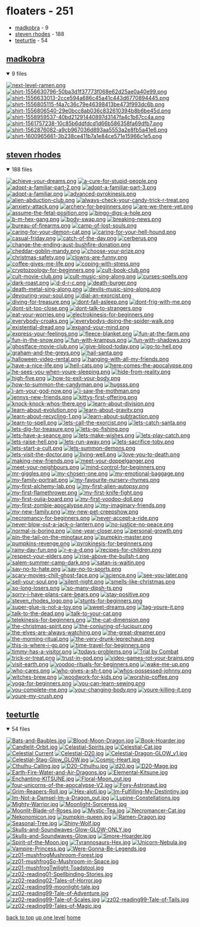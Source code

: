 # floaters - 251
- [madkobra](#madkobra) - 9
- [steven rhodes](#steven-rhodes) - 188
- [teeturtle](#teeturtle) - 54

<a id="madkobra"></a>

## [madkobra](/floaters/madkobra/README.MD)
<details open>
<summary>9 files</summary>
<p>

[![next-level-ramen.png](/.internals/thumbnails/floaters/madkobra/next-level-ramen.png "next-level-ramen.png")](/floaters/madkobra/next-level-ramen.png)
[![shirt-1556630796-50ba3d1f37773f068e62d25ae0a40e99.png](/.internals/thumbnails/floaters/madkobra/shirt-1556630796-50ba3d1f37773f068e62d25ae0a40e99.png "shirt-1556630796-50ba3d1f37773f068e62d25ae0a40e99.png")](/floaters/madkobra/shirt-1556630796-50ba3d1f37773f068e62d25ae0a40e99.png)
[![shirt-1556633013-2cce594a686c45a41c443d6770894445.png](/.internals/thumbnails/floaters/madkobra/shirt-1556633013-2cce594a686c45a41c443d6770894445.png "shirt-1556633013-2cce594a686c45a41c443d6770894445.png")](/floaters/madkobra/shirt-1556633013-2cce594a686c45a41c443d6770894445.png)
[![shirt-1556805115-f4a7c36c79e46398413be473f993dc6b.png](/.internals/thumbnails/floaters/madkobra/shirt-1556805115-f4a7c36c79e46398413be473f993dc6b.png "shirt-1556805115-f4a7c36c79e46398413be473f993dc6b.png")](/floaters/madkobra/shirt-1556805115-f4a7c36c79e46398413be473f993dc6b.png)
[![shirt-1556806540-29e0bcc8ab036c832610394b8b6be45d.png](/.internals/thumbnails/floaters/madkobra/shirt-1556806540-29e0bcc8ab036c832610394b8b6be45d.png "shirt-1556806540-29e0bcc8ab036c832610394b8b6be45d.png")](/floaters/madkobra/shirt-1556806540-29e0bcc8ab036c832610394b8b6be45d.png)
[![shirt-1558959537-40bd21291440897d3147fa4c1b67cc4a.png](/.internals/thumbnails/floaters/madkobra/shirt-1558959537-40bd21291440897d3147fa4c1b67cc4a.png "shirt-1558959537-40bd21291440897d3147fa4c1b67cc4a.png")](/floaters/madkobra/shirt-1558959537-40bd21291440897d3147fa4c1b67cc4a.png)
[![shirt-1561757238-10c85b6ddfdcd1d66b586358fa69dfb7.png](/.internals/thumbnails/floaters/madkobra/shirt-1561757238-10c85b6ddfdcd1d66b586358fa69dfb7.png "shirt-1561757238-10c85b6ddfdcd1d66b586358fa69dfb7.png")](/floaters/madkobra/shirt-1561757238-10c85b6ddfdcd1d66b586358fa69dfb7.png)
[![shirt-1562876082-a9cb967036d893aa5553a2e8fb5a41e6.png](/.internals/thumbnails/floaters/madkobra/shirt-1562876082-a9cb967036d893aa5553a2e8fb5a41e6.png "shirt-1562876082-a9cb967036d893aa5553a2e8fb5a41e6.png")](/floaters/madkobra/shirt-1562876082-a9cb967036d893aa5553a2e8fb5a41e6.png)
[![shirt-1600965661-3b238ce411b7a1e84ce571e15966c1e5.png](/.internals/thumbnails/floaters/madkobra/shirt-1600965661-3b238ce411b7a1e84ce571e15966c1e5.png "shirt-1600965661-3b238ce411b7a1e84ce571e15966c1e5.png")](/floaters/madkobra/shirt-1600965661-3b238ce411b7a1e84ce571e15966c1e5.png)

</p>
</details>

<a id="steven-rhodes"></a>

## [steven rhodes](/floaters/steven%20rhodes/README.MD)
<details open>
<summary>188 files</summary>
<p>

[![achieve-your-dreams.png](/.internals/thumbnails/floaters/steven%20rhodes/achieve-your-dreams.png "achieve-your-dreams.png")](/floaters/steven%20rhodes/achieve-your-dreams.png)
[![a-cure-for-stupid-people.png](/.internals/thumbnails/floaters/steven%20rhodes/a-cure-for-stupid-people.png "a-cure-for-stupid-people.png")](/floaters/steven%20rhodes/a-cure-for-stupid-people.png)
[![adopt-a-familiar-part-2.png](/.internals/thumbnails/floaters/steven%20rhodes/adopt-a-familiar-part-2.png "adopt-a-familiar-part-2.png")](/floaters/steven%20rhodes/adopt-a-familiar-part-2.png)
[![adopt-a-familiar-part-3.png](/.internals/thumbnails/floaters/steven%20rhodes/adopt-a-familiar-part-3.png "adopt-a-familiar-part-3.png")](/floaters/steven%20rhodes/adopt-a-familiar-part-3.png)
[![adopt-a-familiar.png](/.internals/thumbnails/floaters/steven%20rhodes/adopt-a-familiar.png "adopt-a-familiar.png")](/floaters/steven%20rhodes/adopt-a-familiar.png)
[![advanced-pyrokinesis.png](/.internals/thumbnails/floaters/steven%20rhodes/advanced-pyrokinesis.png "advanced-pyrokinesis.png")](/floaters/steven%20rhodes/advanced-pyrokinesis.png)
[![alien-abduction-club.png](/.internals/thumbnails/floaters/steven%20rhodes/alien-abduction-club.png "alien-abduction-club.png")](/floaters/steven%20rhodes/alien-abduction-club.png)
[![always-check-your-candy-trick-r-treat.png](/.internals/thumbnails/floaters/steven%20rhodes/always-check-your-candy-trick-r-treat.png "always-check-your-candy-trick-r-treat.png")](/floaters/steven%20rhodes/always-check-your-candy-trick-r-treat.png)
[![anxiety-attack.png](/.internals/thumbnails/floaters/steven%20rhodes/anxiety-attack.png "anxiety-attack.png")](/floaters/steven%20rhodes/anxiety-attack.png)
[![archery-for-beginners.png](/.internals/thumbnails/floaters/steven%20rhodes/archery-for-beginners.png "archery-for-beginners.png")](/floaters/steven%20rhodes/archery-for-beginners.png)
[![are-we-there-yet.png](/.internals/thumbnails/floaters/steven%20rhodes/are-we-there-yet.png "are-we-there-yet.png")](/floaters/steven%20rhodes/are-we-there-yet.png)
[![assume-the-fetal-position.png](/.internals/thumbnails/floaters/steven%20rhodes/assume-the-fetal-position.png "assume-the-fetal-position.png")](/floaters/steven%20rhodes/assume-the-fetal-position.png)
[![bingo-digs-a-hole.png](/.internals/thumbnails/floaters/steven%20rhodes/bingo-digs-a-hole.png "bingo-digs-a-hole.png")](/floaters/steven%20rhodes/bingo-digs-a-hole.png)
[![b-m-hex-gang.png](/.internals/thumbnails/floaters/steven%20rhodes/b-m-hex-gang.png "b-m-hex-gang.png")](/floaters/steven%20rhodes/b-m-hex-gang.png)
[![body-swap.png](/.internals/thumbnails/floaters/steven%20rhodes/body-swap.png "body-swap.png")](/floaters/steven%20rhodes/body-swap.png)
[![breaking-news.png](/.internals/thumbnails/floaters/steven%20rhodes/breaking-news.png "breaking-news.png")](/floaters/steven%20rhodes/breaking-news.png)
[![bureau-of-firearms.png](/.internals/thumbnails/floaters/steven%20rhodes/bureau-of-firearms.png "bureau-of-firearms.png")](/floaters/steven%20rhodes/bureau-of-firearms.png)
[![camp-of-lost-souls.png](/.internals/thumbnails/floaters/steven%20rhodes/camp-of-lost-souls.png "camp-of-lost-souls.png")](/floaters/steven%20rhodes/camp-of-lost-souls.png)
[![caring-for-your-demon-cat.png](/.internals/thumbnails/floaters/steven%20rhodes/caring-for-your-demon-cat.png "caring-for-your-demon-cat.png")](/floaters/steven%20rhodes/caring-for-your-demon-cat.png)
[![caring-for-your-hell-hound.png](/.internals/thumbnails/floaters/steven%20rhodes/caring-for-your-hell-hound.png "caring-for-your-hell-hound.png")](/floaters/steven%20rhodes/caring-for-your-hell-hound.png)
[![casual-friday.png](/.internals/thumbnails/floaters/steven%20rhodes/casual-friday.png "casual-friday.png")](/floaters/steven%20rhodes/casual-friday.png)
[![catch-of-the-day.png](/.internals/thumbnails/floaters/steven%20rhodes/catch-of-the-day.png "catch-of-the-day.png")](/floaters/steven%20rhodes/catch-of-the-day.png)
[![cerberus.png](/.internals/thumbnails/floaters/steven%20rhodes/cerberus.png "cerberus.png")](/floaters/steven%20rhodes/cerberus.png)
[![change-the-ending-aust-bushfire-donation.png](/.internals/thumbnails/floaters/steven%20rhodes/change-the-ending-aust-bushfire-donation.png "change-the-ending-aust-bushfire-donation.png")](/floaters/steven%20rhodes/change-the-ending-aust-bushfire-donation.png)
[![cheddar-goblin-mandy.png](/.internals/thumbnails/floaters/steven%20rhodes/cheddar-goblin-mandy.png "cheddar-goblin-mandy.png")](/floaters/steven%20rhodes/cheddar-goblin-mandy.png)
[![choose-your-prize.png](/.internals/thumbnails/floaters/steven%20rhodes/choose-your-prize.png "choose-your-prize.png")](/floaters/steven%20rhodes/choose-your-prize.png)
[![christmas-safety.png](/.internals/thumbnails/floaters/steven%20rhodes/christmas-safety.png "christmas-safety.png")](/floaters/steven%20rhodes/christmas-safety.png)
[![clowns-are-funny.png](/.internals/thumbnails/floaters/steven%20rhodes/clowns-are-funny.png "clowns-are-funny.png")](/floaters/steven%20rhodes/clowns-are-funny.png)
[![coffee-gives-me-life.png](/.internals/thumbnails/floaters/steven%20rhodes/coffee-gives-me-life.png "coffee-gives-me-life.png")](/floaters/steven%20rhodes/coffee-gives-me-life.png)
[![coping-with-stress.png](/.internals/thumbnails/floaters/steven%20rhodes/coping-with-stress.png "coping-with-stress.png")](/floaters/steven%20rhodes/coping-with-stress.png)
[![cryptozoology-for-beginners.png](/.internals/thumbnails/floaters/steven%20rhodes/cryptozoology-for-beginners.png "cryptozoology-for-beginners.png")](/floaters/steven%20rhodes/cryptozoology-for-beginners.png)
[![cult-book-club.png](/.internals/thumbnails/floaters/steven%20rhodes/cult-book-club.png "cult-book-club.png")](/floaters/steven%20rhodes/cult-book-club.png)
[![cult-movie-club.png](/.internals/thumbnails/floaters/steven%20rhodes/cult-movie-club.png "cult-movie-club.png")](/floaters/steven%20rhodes/cult-movie-club.png)
[![cult-music-sing-along.png](/.internals/thumbnails/floaters/steven%20rhodes/cult-music-sing-along.png "cult-music-sing-along.png")](/floaters/steven%20rhodes/cult-music-sing-along.png)
[![curses-spells.png](/.internals/thumbnails/floaters/steven%20rhodes/curses-spells.png "curses-spells.png")](/floaters/steven%20rhodes/curses-spells.png)
[![dark-roast.png](/.internals/thumbnails/floaters/steven%20rhodes/dark-roast.png "dark-roast.png")](/floaters/steven%20rhodes/dark-roast.png)
[![d-d-r-c.png](/.internals/thumbnails/floaters/steven%20rhodes/d-d-r-c.png "d-d-r-c.png")](/floaters/steven%20rhodes/d-d-r-c.png)
[![death-burger.png](/.internals/thumbnails/floaters/steven%20rhodes/death-burger.png "death-burger.png")](/floaters/steven%20rhodes/death-burger.png)
[![death-metal-sing-along.png](/.internals/thumbnails/floaters/steven%20rhodes/death-metal-sing-along.png "death-metal-sing-along.png")](/floaters/steven%20rhodes/death-metal-sing-along.png)
[![devils-music-sing-along.png](/.internals/thumbnails/floaters/steven%20rhodes/devils-music-sing-along.png "devils-music-sing-along.png")](/floaters/steven%20rhodes/devils-music-sing-along.png)
[![devouring-your-soul.png](/.internals/thumbnails/floaters/steven%20rhodes/devouring-your-soul.png "devouring-your-soul.png")](/floaters/steven%20rhodes/devouring-your-soul.png)
[![dial-an-exorcist.png](/.internals/thumbnails/floaters/steven%20rhodes/dial-an-exorcist.png "dial-an-exorcist.png")](/floaters/steven%20rhodes/dial-an-exorcist.png)
[![diving-for-treasure.png](/.internals/thumbnails/floaters/steven%20rhodes/diving-for-treasure.png "diving-for-treasure.png")](/floaters/steven%20rhodes/diving-for-treasure.png)
[![dont-fall-asleep.png](/.internals/thumbnails/floaters/steven%20rhodes/dont-fall-asleep.png "dont-fall-asleep.png")](/floaters/steven%20rhodes/dont-fall-asleep.png)
[![dont-frig-with-me.png](/.internals/thumbnails/floaters/steven%20rhodes/dont-frig-with-me.png "dont-frig-with-me.png")](/floaters/steven%20rhodes/dont-frig-with-me.png)
[![dont-sit-too-close.png](/.internals/thumbnails/floaters/steven%20rhodes/dont-sit-too-close.png "dont-sit-too-close.png")](/floaters/steven%20rhodes/dont-sit-too-close.png)
[![dont-talk-to-strangers.png](/.internals/thumbnails/floaters/steven%20rhodes/dont-talk-to-strangers.png "dont-talk-to-strangers.png")](/floaters/steven%20rhodes/dont-talk-to-strangers.png)
[![eat-your-worries.png](/.internals/thumbnails/floaters/steven%20rhodes/eat-your-worries.png "eat-your-worries.png")](/floaters/steven%20rhodes/eat-your-worries.png)
[![electrokinesis-for-beginners.png](/.internals/thumbnails/floaters/steven%20rhodes/electrokinesis-for-beginners.png "electrokinesis-for-beginners.png")](/floaters/steven%20rhodes/electrokinesis-for-beginners.png)
[![everybody-croaks.png](/.internals/thumbnails/floaters/steven%20rhodes/everybody-croaks.png "everybody-croaks.png")](/floaters/steven%20rhodes/everybody-croaks.png)
[![everybodys-doing-the-spider-walk.png](/.internals/thumbnails/floaters/steven%20rhodes/everybodys-doing-the-spider-walk.png "everybodys-doing-the-spider-walk.png")](/floaters/steven%20rhodes/everybodys-doing-the-spider-walk.png)
[![existential-dread.png](/.internals/thumbnails/floaters/steven%20rhodes/existential-dread.png "existential-dread.png")](/floaters/steven%20rhodes/existential-dread.png)
[![expand-your-mind.png](/.internals/thumbnails/floaters/steven%20rhodes/expand-your-mind.png "expand-your-mind.png")](/floaters/steven%20rhodes/expand-your-mind.png)
[![express-your-feelings.png](/.internals/thumbnails/floaters/steven%20rhodes/express-your-feelings.png "express-your-feelings.png")](/floaters/steven%20rhodes/express-your-feelings.png)
[![fleece-blanket.png](/.internals/thumbnails/floaters/steven%20rhodes/fleece-blanket.png "fleece-blanket.png")](/floaters/steven%20rhodes/fleece-blanket.png)
[![fun-at-the-farm.png](/.internals/thumbnails/floaters/steven%20rhodes/fun-at-the-farm.png "fun-at-the-farm.png")](/floaters/steven%20rhodes/fun-at-the-farm.png)
[![fun-in-the-snow.png](/.internals/thumbnails/floaters/steven%20rhodes/fun-in-the-snow.png "fun-in-the-snow.png")](/floaters/steven%20rhodes/fun-in-the-snow.png)
[![fun-with-krampus.png](/.internals/thumbnails/floaters/steven%20rhodes/fun-with-krampus.png "fun-with-krampus.png")](/floaters/steven%20rhodes/fun-with-krampus.png)
[![fun-with-shadows.png](/.internals/thumbnails/floaters/steven%20rhodes/fun-with-shadows.png "fun-with-shadows.png")](/floaters/steven%20rhodes/fun-with-shadows.png)
[![ghostface-movie-club.png](/.internals/thumbnails/floaters/steven%20rhodes/ghostface-movie-club.png "ghostface-movie-club.png")](/floaters/steven%20rhodes/ghostface-movie-club.png)
[![give-blood-today.png](/.internals/thumbnails/floaters/steven%20rhodes/give-blood-today.png "give-blood-today.png")](/floaters/steven%20rhodes/give-blood-today.png)
[![go-to-hell.png](/.internals/thumbnails/floaters/steven%20rhodes/go-to-hell.png "go-to-hell.png")](/floaters/steven%20rhodes/go-to-hell.png)
[![graham-and-the-greys.png](/.internals/thumbnails/floaters/steven%20rhodes/graham-and-the-greys.png "graham-and-the-greys.png")](/floaters/steven%20rhodes/graham-and-the-greys.png)
[![hail-santa.png](/.internals/thumbnails/floaters/steven%20rhodes/hail-santa.png "hail-santa.png")](/floaters/steven%20rhodes/hail-santa.png)
[![halloween-video-rental.png](/.internals/thumbnails/floaters/steven%20rhodes/halloween-video-rental.png "halloween-video-rental.png")](/floaters/steven%20rhodes/halloween-video-rental.png)
[![hanging-with-all-my-friends.png](/.internals/thumbnails/floaters/steven%20rhodes/hanging-with-all-my-friends.png "hanging-with-all-my-friends.png")](/floaters/steven%20rhodes/hanging-with-all-my-friends.png)
[![have-a-nice-life.png](/.internals/thumbnails/floaters/steven%20rhodes/have-a-nice-life.png "have-a-nice-life.png")](/floaters/steven%20rhodes/have-a-nice-life.png)
[![hell-cats.png](/.internals/thumbnails/floaters/steven%20rhodes/hell-cats.png "hell-cats.png")](/floaters/steven%20rhodes/hell-cats.png)
[![here-comes-the-apocalypse.png](/.internals/thumbnails/floaters/steven%20rhodes/here-comes-the-apocalypse.png "here-comes-the-apocalypse.png")](/floaters/steven%20rhodes/here-comes-the-apocalypse.png)
[![he-sees-you-when-youre-sleeping.png](/.internals/thumbnails/floaters/steven%20rhodes/he-sees-you-when-youre-sleeping.png "he-sees-you-when-youre-sleeping.png")](/floaters/steven%20rhodes/he-sees-you-when-youre-sleeping.png)
[![hide-from-reality.png](/.internals/thumbnails/floaters/steven%20rhodes/hide-from-reality.png "hide-from-reality.png")](/floaters/steven%20rhodes/hide-from-reality.png)
[![high-five.png](/.internals/thumbnails/floaters/steven%20rhodes/high-five.png "high-five.png")](/floaters/steven%20rhodes/high-five.png)
[![how-to-exit-your-body.png](/.internals/thumbnails/floaters/steven%20rhodes/how-to-exit-your-body.png "how-to-exit-your-body.png")](/floaters/steven%20rhodes/how-to-exit-your-body.png)
[![how-to-summon-the-candyman.png](/.internals/thumbnails/floaters/steven%20rhodes/how-to-summon-the-candyman.png "how-to-summon-the-candyman.png")](/floaters/steven%20rhodes/how-to-summon-the-candyman.png)
[![hugsss.png](/.internals/thumbnails/floaters/steven%20rhodes/hugsss.png "hugsss.png")](/floaters/steven%20rhodes/hugsss.png)
[![i-am-your-god-now.png](/.internals/thumbnails/floaters/steven%20rhodes/i-am-your-god-now.png "i-am-your-god-now.png")](/floaters/steven%20rhodes/i-am-your-god-now.png)
[![i-saw-the-mothman.png](/.internals/thumbnails/floaters/steven%20rhodes/i-saw-the-mothman.png "i-saw-the-mothman.png")](/floaters/steven%20rhodes/i-saw-the-mothman.png)
[![jennys-new-friends.png](/.internals/thumbnails/floaters/steven%20rhodes/jennys-new-friends.png "jennys-new-friends.png")](/floaters/steven%20rhodes/jennys-new-friends.png)
[![kittys-first-offering.png](/.internals/thumbnails/floaters/steven%20rhodes/kittys-first-offering.png "kittys-first-offering.png")](/floaters/steven%20rhodes/kittys-first-offering.png)
[![knock-knock-whos-there.png](/.internals/thumbnails/floaters/steven%20rhodes/knock-knock-whos-there.png "knock-knock-whos-there.png")](/floaters/steven%20rhodes/knock-knock-whos-there.png)
[![learn-about-division.png](/.internals/thumbnails/floaters/steven%20rhodes/learn-about-division.png "learn-about-division.png")](/floaters/steven%20rhodes/learn-about-division.png)
[![learn-about-evolution.png](/.internals/thumbnails/floaters/steven%20rhodes/learn-about-evolution.png "learn-about-evolution.png")](/floaters/steven%20rhodes/learn-about-evolution.png)
[![learn-about-gravity.png](/.internals/thumbnails/floaters/steven%20rhodes/learn-about-gravity.png "learn-about-gravity.png")](/floaters/steven%20rhodes/learn-about-gravity.png)
[![learn-about-recycling-1.png](/.internals/thumbnails/floaters/steven%20rhodes/learn-about-recycling-1.png "learn-about-recycling-1.png")](/floaters/steven%20rhodes/learn-about-recycling-1.png)
[![learn-about-subtraction.png](/.internals/thumbnails/floaters/steven%20rhodes/learn-about-subtraction.png "learn-about-subtraction.png")](/floaters/steven%20rhodes/learn-about-subtraction.png)
[![learn-to-spell.png](/.internals/thumbnails/floaters/steven%20rhodes/learn-to-spell.png "learn-to-spell.png")](/floaters/steven%20rhodes/learn-to-spell.png)
[![lets-call-the-exorcist.png](/.internals/thumbnails/floaters/steven%20rhodes/lets-call-the-exorcist.png "lets-call-the-exorcist.png")](/floaters/steven%20rhodes/lets-call-the-exorcist.png)
[![lets-catch-santa.png](/.internals/thumbnails/floaters/steven%20rhodes/lets-catch-santa.png "lets-catch-santa.png")](/floaters/steven%20rhodes/lets-catch-santa.png)
[![lets-dig-for-treasure.png](/.internals/thumbnails/floaters/steven%20rhodes/lets-dig-for-treasure.png "lets-dig-for-treasure.png")](/floaters/steven%20rhodes/lets-dig-for-treasure.png)
[![lets-go-fishing.png](/.internals/thumbnails/floaters/steven%20rhodes/lets-go-fishing.png "lets-go-fishing.png")](/floaters/steven%20rhodes/lets-go-fishing.png)
[![lets-have-a-seance.png](/.internals/thumbnails/floaters/steven%20rhodes/lets-have-a-seance.png "lets-have-a-seance.png")](/floaters/steven%20rhodes/lets-have-a-seance.png)
[![lets-make-wishes.png](/.internals/thumbnails/floaters/steven%20rhodes/lets-make-wishes.png "lets-make-wishes.png")](/floaters/steven%20rhodes/lets-make-wishes.png)
[![lets-play-catch.png](/.internals/thumbnails/floaters/steven%20rhodes/lets-play-catch.png "lets-play-catch.png")](/floaters/steven%20rhodes/lets-play-catch.png)
[![lets-raise-hell.png](/.internals/thumbnails/floaters/steven%20rhodes/lets-raise-hell.png "lets-raise-hell.png")](/floaters/steven%20rhodes/lets-raise-hell.png)
[![lets-run-away.png](/.internals/thumbnails/floaters/steven%20rhodes/lets-run-away.png "lets-run-away.png")](/floaters/steven%20rhodes/lets-run-away.png)
[![lets-sacrifice-toby.png](/.internals/thumbnails/floaters/steven%20rhodes/lets-sacrifice-toby.png "lets-sacrifice-toby.png")](/floaters/steven%20rhodes/lets-sacrifice-toby.png)
[![lets-start-a-cult.png](/.internals/thumbnails/floaters/steven%20rhodes/lets-start-a-cult.png "lets-start-a-cult.png")](/floaters/steven%20rhodes/lets-start-a-cult.png)
[![lets-summon-demons.png](/.internals/thumbnails/floaters/steven%20rhodes/lets-summon-demons.png "lets-summon-demons.png")](/floaters/steven%20rhodes/lets-summon-demons.png)
[![lets-visit-the-doctor.png](/.internals/thumbnails/floaters/steven%20rhodes/lets-visit-the-doctor.png "lets-visit-the-doctor.png")](/floaters/steven%20rhodes/lets-visit-the-doctor.png)
[![living-well.png](/.internals/thumbnails/floaters/steven%20rhodes/living-well.png "living-well.png")](/floaters/steven%20rhodes/living-well.png)
[![love-you-to-death.png](/.internals/thumbnails/floaters/steven%20rhodes/love-you-to-death.png "love-you-to-death.png")](/floaters/steven%20rhodes/love-you-to-death.png)
[![making-new-friends.png](/.internals/thumbnails/floaters/steven%20rhodes/making-new-friends.png "making-new-friends.png")](/floaters/steven%20rhodes/making-new-friends.png)
[![meet-your-doppelganger.png](/.internals/thumbnails/floaters/steven%20rhodes/meet-your-doppelganger.png "meet-your-doppelganger.png")](/floaters/steven%20rhodes/meet-your-doppelganger.png)
[![meet-your-neighbours.png](/.internals/thumbnails/floaters/steven%20rhodes/meet-your-neighbours.png "meet-your-neighbours.png")](/floaters/steven%20rhodes/meet-your-neighbours.png)
[![mind-control-for-beginners.png](/.internals/thumbnails/floaters/steven%20rhodes/mind-control-for-beginners.png "mind-control-for-beginners.png")](/floaters/steven%20rhodes/mind-control-for-beginners.png)
[![mr-giggles.png](/.internals/thumbnails/floaters/steven%20rhodes/mr-giggles.png "mr-giggles.png")](/floaters/steven%20rhodes/mr-giggles.png)
[![my-chosen-one.png](/.internals/thumbnails/floaters/steven%20rhodes/my-chosen-one.png "my-chosen-one.png")](/floaters/steven%20rhodes/my-chosen-one.png)
[![my-emotional-baggage.png](/.internals/thumbnails/floaters/steven%20rhodes/my-emotional-baggage.png "my-emotional-baggage.png")](/floaters/steven%20rhodes/my-emotional-baggage.png)
[![my-family-portrait.png](/.internals/thumbnails/floaters/steven%20rhodes/my-family-portrait.png "my-family-portrait.png")](/floaters/steven%20rhodes/my-family-portrait.png)
[![my-favourite-nursery-rhymes.png](/.internals/thumbnails/floaters/steven%20rhodes/my-favourite-nursery-rhymes.png "my-favourite-nursery-rhymes.png")](/floaters/steven%20rhodes/my-favourite-nursery-rhymes.png)
[![my-first-alchemy-lab.png](/.internals/thumbnails/floaters/steven%20rhodes/my-first-alchemy-lab.png "my-first-alchemy-lab.png")](/floaters/steven%20rhodes/my-first-alchemy-lab.png)
[![my-first-alien-autopsy.png](/.internals/thumbnails/floaters/steven%20rhodes/my-first-alien-autopsy.png "my-first-alien-autopsy.png")](/floaters/steven%20rhodes/my-first-alien-autopsy.png)
[![my-first-flamethrower.png](/.internals/thumbnails/floaters/steven%20rhodes/my-first-flamethrower.png "my-first-flamethrower.png")](/floaters/steven%20rhodes/my-first-flamethrower.png)
[![my-first-knife-fight.png](/.internals/thumbnails/floaters/steven%20rhodes/my-first-knife-fight.png "my-first-knife-fight.png")](/floaters/steven%20rhodes/my-first-knife-fight.png)
[![my-first-ouija-board.png](/.internals/thumbnails/floaters/steven%20rhodes/my-first-ouija-board.png "my-first-ouija-board.png")](/floaters/steven%20rhodes/my-first-ouija-board.png)
[![my-first-voodoo-doll.png](/.internals/thumbnails/floaters/steven%20rhodes/my-first-voodoo-doll.png "my-first-voodoo-doll.png")](/floaters/steven%20rhodes/my-first-voodoo-doll.png)
[![my-first-zombie-apocalypse.png](/.internals/thumbnails/floaters/steven%20rhodes/my-first-zombie-apocalypse.png "my-first-zombie-apocalypse.png")](/floaters/steven%20rhodes/my-first-zombie-apocalypse.png)
[![my-imaginary-friends.png](/.internals/thumbnails/floaters/steven%20rhodes/my-imaginary-friends.png "my-imaginary-friends.png")](/floaters/steven%20rhodes/my-imaginary-friends.png)
[![my-new-family.png](/.internals/thumbnails/floaters/steven%20rhodes/my-new-family.png "my-new-family.png")](/floaters/steven%20rhodes/my-new-family.png)
[![my-new-pet-creepshow.png](/.internals/thumbnails/floaters/steven%20rhodes/my-new-pet-creepshow.png "my-new-pet-creepshow.png")](/floaters/steven%20rhodes/my-new-pet-creepshow.png)
[![necromancy-for-beginners.png](/.internals/thumbnails/floaters/steven%20rhodes/necromancy-for-beginners.png "necromancy-for-beginners.png")](/floaters/steven%20rhodes/necromancy-for-beginners.png)
[![never-accept-a-ride.png](/.internals/thumbnails/floaters/steven%20rhodes/never-accept-a-ride.png "never-accept-a-ride.png")](/floaters/steven%20rhodes/never-accept-a-ride.png)
[![never-blow-out-a-jack-o-lantern.png](/.internals/thumbnails/floaters/steven%20rhodes/never-blow-out-a-jack-o-lantern.png "never-blow-out-a-jack-o-lantern.png")](/floaters/steven%20rhodes/never-blow-out-a-jack-o-lantern.png)
[![no-justice-no-peace.png](/.internals/thumbnails/floaters/steven%20rhodes/no-justice-no-peace.png "no-justice-no-peace.png")](/floaters/steven%20rhodes/no-justice-no-peace.png)
[![normal-is-boring.png](/.internals/thumbnails/floaters/steven%20rhodes/normal-is-boring.png "normal-is-boring.png")](/floaters/steven%20rhodes/normal-is-boring.png)
[![one-year-closer.png](/.internals/thumbnails/floaters/steven%20rhodes/one-year-closer.png "one-year-closer.png")](/floaters/steven%20rhodes/one-year-closer.png)
[![personal-growth.png](/.internals/thumbnails/floaters/steven%20rhodes/personal-growth.png "personal-growth.png")](/floaters/steven%20rhodes/personal-growth.png)
[![pin-the-tail-on-the-minotaur.png](/.internals/thumbnails/floaters/steven%20rhodes/pin-the-tail-on-the-minotaur.png "pin-the-tail-on-the-minotaur.png")](/floaters/steven%20rhodes/pin-the-tail-on-the-minotaur.png)
[![pumpkin-master.png](/.internals/thumbnails/floaters/steven%20rhodes/pumpkin-master.png "pumpkin-master.png")](/floaters/steven%20rhodes/pumpkin-master.png)
[![pumpkins-revenge.png](/.internals/thumbnails/floaters/steven%20rhodes/pumpkins-revenge.png "pumpkins-revenge.png")](/floaters/steven%20rhodes/pumpkins-revenge.png)
[![pyrokinesis-for-beginners.png](/.internals/thumbnails/floaters/steven%20rhodes/pyrokinesis-for-beginners.png "pyrokinesis-for-beginners.png")](/floaters/steven%20rhodes/pyrokinesis-for-beginners.png)
[![rainy-day-fun.png](/.internals/thumbnails/floaters/steven%20rhodes/rainy-day-fun.png "rainy-day-fun.png")](/floaters/steven%20rhodes/rainy-day-fun.png)
[![r-e-a-d.png](/.internals/thumbnails/floaters/steven%20rhodes/r-e-a-d.png "r-e-a-d.png")](/floaters/steven%20rhodes/r-e-a-d.png)
[![recipes-for-children.png](/.internals/thumbnails/floaters/steven%20rhodes/recipes-for-children.png "recipes-for-children.png")](/floaters/steven%20rhodes/recipes-for-children.png)
[![respect-your-elders.png](/.internals/thumbnails/floaters/steven%20rhodes/respect-your-elders.png "respect-your-elders.png")](/floaters/steven%20rhodes/respect-your-elders.png)
[![rise-above-the-bullsh-t.png](/.internals/thumbnails/floaters/steven%20rhodes/rise-above-the-bullsh-t.png "rise-above-the-bullsh-t.png")](/floaters/steven%20rhodes/rise-above-the-bullsh-t.png)
[![salem-summer-camp-dark.png](/.internals/thumbnails/floaters/steven%20rhodes/salem-summer-camp-dark.png "salem-summer-camp-dark.png")](/floaters/steven%20rhodes/salem-summer-camp-dark.png)
[![satan-is-waitin.png](/.internals/thumbnails/floaters/steven%20rhodes/satan-is-waitin.png "satan-is-waitin.png")](/floaters/steven%20rhodes/satan-is-waitin.png)
[![say-no-to-hate.png](/.internals/thumbnails/floaters/steven%20rhodes/say-no-to-hate.png "say-no-to-hate.png")](/floaters/steven%20rhodes/say-no-to-hate.png)
[![say-no-to-sports.png](/.internals/thumbnails/floaters/steven%20rhodes/say-no-to-sports.png "say-no-to-sports.png")](/floaters/steven%20rhodes/say-no-to-sports.png)
[![scary-movies-chill-ghost-face.png](/.internals/thumbnails/floaters/steven%20rhodes/scary-movies-chill-ghost-face.png "scary-movies-chill-ghost-face.png")](/floaters/steven%20rhodes/scary-movies-chill-ghost-face.png)
[![science.png](/.internals/thumbnails/floaters/steven%20rhodes/science.png "science.png")](/floaters/steven%20rhodes/science.png)
[![see-you-later.png](/.internals/thumbnails/floaters/steven%20rhodes/see-you-later.png "see-you-later.png")](/floaters/steven%20rhodes/see-you-later.png)
[![sell-your-soul.png](/.internals/thumbnails/floaters/steven%20rhodes/sell-your-soul.png "sell-your-soul.png")](/floaters/steven%20rhodes/sell-your-soul.png)
[![silent-night.png](/.internals/thumbnails/floaters/steven%20rhodes/silent-night.png "silent-night.png")](/floaters/steven%20rhodes/silent-night.png)
[![smells-like-christmas.png](/.internals/thumbnails/floaters/steven%20rhodes/smells-like-christmas.png "smells-like-christmas.png")](/floaters/steven%20rhodes/smells-like-christmas.png)
[![so-long-losers.png](/.internals/thumbnails/floaters/steven%20rhodes/so-long-losers.png "so-long-losers.png")](/floaters/steven%20rhodes/so-long-losers.png)
[![so-many-dipsh-ts.png](/.internals/thumbnails/floaters/steven%20rhodes/so-many-dipsh-ts.png "so-many-dipsh-ts.png")](/floaters/steven%20rhodes/so-many-dipsh-ts.png)
[![sorry-i-have-plans-care-bears.png](/.internals/thumbnails/floaters/steven%20rhodes/sorry-i-have-plans-care-bears.png "sorry-i-have-plans-care-bears.png")](/floaters/steven%20rhodes/sorry-i-have-plans-care-bears.png)
[![stay-positive.png](/.internals/thumbnails/floaters/steven%20rhodes/stay-positive.png "stay-positive.png")](/floaters/steven%20rhodes/stay-positive.png)
[![steven_rhodes_logo.png](/.internals/thumbnails/floaters/steven%20rhodes/steven_rhodes_logo.png "steven_rhodes_logo.png")](/floaters/steven%20rhodes/steven_rhodes_logo.png)
[![stunts-for-beginners.png](/.internals/thumbnails/floaters/steven%20rhodes/stunts-for-beginners.png "stunts-for-beginners.png")](/floaters/steven%20rhodes/stunts-for-beginners.png)
[![super-glue-is-not-a-toy.png](/.internals/thumbnails/floaters/steven%20rhodes/super-glue-is-not-a-toy.png "super-glue-is-not-a-toy.png")](/floaters/steven%20rhodes/super-glue-is-not-a-toy.png)
[![sweet-dreams.png](/.internals/thumbnails/floaters/steven%20rhodes/sweet-dreams.png "sweet-dreams.png")](/floaters/steven%20rhodes/sweet-dreams.png)
[![tag-youre-it.png](/.internals/thumbnails/floaters/steven%20rhodes/tag-youre-it.png "tag-youre-it.png")](/floaters/steven%20rhodes/tag-youre-it.png)
[![talk-to-the-dead.png](/.internals/thumbnails/floaters/steven%20rhodes/talk-to-the-dead.png "talk-to-the-dead.png")](/floaters/steven%20rhodes/talk-to-the-dead.png)
[![talk-to-your-cat.png](/.internals/thumbnails/floaters/steven%20rhodes/talk-to-your-cat.png "talk-to-your-cat.png")](/floaters/steven%20rhodes/talk-to-your-cat.png)
[![telekinesis-for-beginners.png](/.internals/thumbnails/floaters/steven%20rhodes/telekinesis-for-beginners.png "telekinesis-for-beginners.png")](/floaters/steven%20rhodes/telekinesis-for-beginners.png)
[![the-cat-dimension.png](/.internals/thumbnails/floaters/steven%20rhodes/the-cat-dimension.png "the-cat-dimension.png")](/floaters/steven%20rhodes/the-cat-dimension.png)
[![the-christmas-spirit.png](/.internals/thumbnails/floaters/steven%20rhodes/the-christmas-spirit.png "the-christmas-spirit.png")](/floaters/steven%20rhodes/the-christmas-spirit.png)
[![the-conjuring-of-lucipurr.png](/.internals/thumbnails/floaters/steven%20rhodes/the-conjuring-of-lucipurr.png "the-conjuring-of-lucipurr.png")](/floaters/steven%20rhodes/the-conjuring-of-lucipurr.png)
[![the-elves-are-always-watching.png](/.internals/thumbnails/floaters/steven%20rhodes/the-elves-are-always-watching.png "the-elves-are-always-watching.png")](/floaters/steven%20rhodes/the-elves-are-always-watching.png)
[![the-great-dreamer.png](/.internals/thumbnails/floaters/steven%20rhodes/the-great-dreamer.png "the-great-dreamer.png")](/floaters/steven%20rhodes/the-great-dreamer.png)
[![the-morning-ritual.png](/.internals/thumbnails/floaters/steven%20rhodes/the-morning-ritual.png "the-morning-ritual.png")](/floaters/steven%20rhodes/the-morning-ritual.png)
[![the-very-drunk-leprechaun.png](/.internals/thumbnails/floaters/steven%20rhodes/the-very-drunk-leprechaun.png "the-very-drunk-leprechaun.png")](/floaters/steven%20rhodes/the-very-drunk-leprechaun.png)
[![this-is-where-i-go.png](/.internals/thumbnails/floaters/steven%20rhodes/this-is-where-i-go.png "this-is-where-i-go.png")](/floaters/steven%20rhodes/this-is-where-i-go.png)
[![time-travel-for-beginners.png](/.internals/thumbnails/floaters/steven%20rhodes/time-travel-for-beginners.png "time-travel-for-beginners.png")](/floaters/steven%20rhodes/time-travel-for-beginners.png)
[![timmy-has-a-visitor.png](/.internals/thumbnails/floaters/steven%20rhodes/timmy-has-a-visitor.png "timmy-has-a-visitor.png")](/floaters/steven%20rhodes/timmy-has-a-visitor.png)
[![todays-problems.png](/.internals/thumbnails/floaters/steven%20rhodes/todays-problems.png "todays-problems.png")](/floaters/steven%20rhodes/todays-problems.png)
[![Trial by Combat](/.internals/thumbnails/floaters/steven%20rhodes/trial-by-combat.png "Trial by Combat")](/floaters/steven%20rhodes/trial-by-combat.png)
[![trick-or-treat.png](/.internals/thumbnails/floaters/steven%20rhodes/trick-or-treat.png "trick-or-treat.png")](/floaters/steven%20rhodes/trick-or-treat.png)
[![trust-in-god.png](/.internals/thumbnails/floaters/steven%20rhodes/trust-in-god.png "trust-in-god.png")](/floaters/steven%20rhodes/trust-in-god.png)
[![video-games-rot-your-brains.png](/.internals/thumbnails/floaters/steven%20rhodes/video-games-rot-your-brains.png "video-games-rot-your-brains.png")](/floaters/steven%20rhodes/video-games-rot-your-brains.png)
[![visit-earth.png](/.internals/thumbnails/floaters/steven%20rhodes/visit-earth.png "visit-earth.png")](/floaters/steven%20rhodes/visit-earth.png)
[![voodoo-rituals-for-beginners.png](/.internals/thumbnails/floaters/steven%20rhodes/voodoo-rituals-for-beginners.png "voodoo-rituals-for-beginners.png")](/floaters/steven%20rhodes/voodoo-rituals-for-beginners.png)
[![wake-me-up.png](/.internals/thumbnails/floaters/steven%20rhodes/wake-me-up.png "wake-me-up.png")](/floaters/steven%20rhodes/wake-me-up.png)
[![who-cares.png](/.internals/thumbnails/floaters/steven%20rhodes/who-cares.png "who-cares.png")](/floaters/steven%20rhodes/who-cares.png)
[![who-gives-a-sh-t.png](/.internals/thumbnails/floaters/steven%20rhodes/who-gives-a-sh-t.png "who-gives-a-sh-t.png")](/floaters/steven%20rhodes/who-gives-a-sh-t.png)
[![whos-possessed-johnny.png](/.internals/thumbnails/floaters/steven%20rhodes/whos-possessed-johnny.png "whos-possessed-johnny.png")](/floaters/steven%20rhodes/whos-possessed-johnny.png)
[![witches-brew.png](/.internals/thumbnails/floaters/steven%20rhodes/witches-brew.png "witches-brew.png")](/floaters/steven%20rhodes/witches-brew.png)
[![woodwork-for-kids.png](/.internals/thumbnails/floaters/steven%20rhodes/woodwork-for-kids.png "woodwork-for-kids.png")](/floaters/steven%20rhodes/woodwork-for-kids.png)
[![worship-coffee.png](/.internals/thumbnails/floaters/steven%20rhodes/worship-coffee.png "worship-coffee.png")](/floaters/steven%20rhodes/worship-coffee.png)
[![yoga-for-beginners.png](/.internals/thumbnails/floaters/steven%20rhodes/yoga-for-beginners.png "yoga-for-beginners.png")](/floaters/steven%20rhodes/yoga-for-beginners.png)
[![you-can-learn-sewing.png](/.internals/thumbnails/floaters/steven%20rhodes/you-can-learn-sewing.png "you-can-learn-sewing.png")](/floaters/steven%20rhodes/you-can-learn-sewing.png)
[![you-complete-me.png](/.internals/thumbnails/floaters/steven%20rhodes/you-complete-me.png "you-complete-me.png")](/floaters/steven%20rhodes/you-complete-me.png)
[![your-changing-body.png](/.internals/thumbnails/floaters/steven%20rhodes/your-changing-body.png "your-changing-body.png")](/floaters/steven%20rhodes/your-changing-body.png)
[![youre-killing-it.png](/.internals/thumbnails/floaters/steven%20rhodes/youre-killing-it.png "youre-killing-it.png")](/floaters/steven%20rhodes/youre-killing-it.png)
[![youre-my-crush.png](/.internals/thumbnails/floaters/steven%20rhodes/youre-my-crush.png "youre-my-crush.png")](/floaters/steven%20rhodes/youre-my-crush.png)

</p>
</details>

<a id="teeturtle"></a>

## [teeturtle](/floaters/teeturtle/README.MD)
<details open>
<summary>54 files</summary>
<p>

[![Bats-and-Baubles.jpg](/.internals/thumbnails/floaters/teeturtle/Bats-and-Baubles.jpg "Bats-and-Baubles.jpg")](/floaters/teeturtle/Bats-and-Baubles.jpg)
[![Blood-Moon-Dragon.jpg](/.internals/thumbnails/floaters/teeturtle/Blood-Moon-Dragon.jpg "Blood-Moon-Dragon.jpg")](/floaters/teeturtle/Blood-Moon-Dragon.jpg)
[![Book-Hoarder.jpg](/.internals/thumbnails/floaters/teeturtle/Book-Hoarder.jpg "Book-Hoarder.jpg")](/floaters/teeturtle/Book-Hoarder.jpg)
[![Candlelit-Orbit.jpg](/.internals/thumbnails/floaters/teeturtle/Candlelit-Orbit.jpg "Candlelit-Orbit.jpg")](/floaters/teeturtle/Candlelit-Orbit.jpg)
[![Celastial-Spirits.jpg](/.internals/thumbnails/floaters/teeturtle/Celastial-Spirits.jpg "Celastial-Spirits.jpg")](/floaters/teeturtle/Celastial-Spirits.jpg)
[![Celestial-Cat.jpg](/.internals/thumbnails/floaters/teeturtle/Celestial-Cat.jpg "Celestial-Cat.jpg")](/floaters/teeturtle/Celestial-Cat.jpg)
[![Celestial Current](/.internals/thumbnails/floaters/teeturtle/celestial_current.jpeg "Celestial Current")](/floaters/teeturtle/celestial_current.jpeg)
[![Celestial-D20.jpg](/.internals/thumbnails/floaters/teeturtle/Celestial-D20.jpg "Celestial-D20.jpg")](/floaters/teeturtle/Celestial-D20.jpg)
[![Celestial-Dragon-GLOW_v1.jpg](/.internals/thumbnails/floaters/teeturtle/Celestial-Dragon-GLOW_v1.jpg "Celestial-Dragon-GLOW_v1.jpg")](/floaters/teeturtle/Celestial-Dragon-GLOW_v1.jpg)
[![Celestial-Stag-Glow_GLOW.jpg](/.internals/thumbnails/floaters/teeturtle/Celestial-Stag-Glow_GLOW.jpg "Celestial-Stag-Glow_GLOW.jpg")](/floaters/teeturtle/Celestial-Stag-Glow_GLOW.jpg)
[![Cosmic-Heart.jpg](/.internals/thumbnails/floaters/teeturtle/Cosmic-Heart.jpg "Cosmic-Heart.jpg")](/floaters/teeturtle/Cosmic-Heart.jpg)
[![Cthulhu-Calling.jpg](/.internals/thumbnails/floaters/teeturtle/Cthulhu-Calling.jpg "Cthulhu-Calling.jpg")](/floaters/teeturtle/Cthulhu-Calling.jpg)
[![D20-Cthulhu.jpg](/.internals/thumbnails/floaters/teeturtle/D20-Cthulhu.jpg "D20-Cthulhu.jpg")](/floaters/teeturtle/D20-Cthulhu.jpg)
[![d20.jpg](/.internals/thumbnails/floaters/teeturtle/d20.jpg "d20.jpg")](/floaters/teeturtle/d20.jpg)
[![D20-Mage.jpg](/.internals/thumbnails/floaters/teeturtle/D20-Mage.jpg "D20-Mage.jpg")](/floaters/teeturtle/D20-Mage.jpg)
[![Earth-Fire-Water-and-Air-Dragons.jpg](/.internals/thumbnails/floaters/teeturtle/Earth-Fire-Water-and-Air-Dragons.jpg "Earth-Fire-Water-and-Air-Dragons.jpg")](/floaters/teeturtle/Earth-Fire-Water-and-Air-Dragons.jpg)
[![Elemental-Kitsune.jpg](/.internals/thumbnails/floaters/teeturtle/Elemental-Kitsune.jpg "Elemental-Kitsune.jpg")](/floaters/teeturtle/Elemental-Kitsune.jpg)
[![Enchanting-KITSUNE.jpg](/.internals/thumbnails/floaters/teeturtle/Enchanting-KITSUNE.jpg "Enchanting-KITSUNE.jpg")](/floaters/teeturtle/Enchanting-KITSUNE.jpg)
[![Floral-Moon_out.jpg](/.internals/thumbnails/floaters/teeturtle/Floral-Moon_out.jpg "Floral-Moon_out.jpg")](/floaters/teeturtle/Floral-Moon_out.jpg)
[![four-unicorns-of-the-apocalypse-V2.jpg](/.internals/thumbnails/floaters/teeturtle/four-unicorns-of-the-apocalypse-V2.jpg "four-unicorns-of-the-apocalypse-V2.jpg")](/floaters/teeturtle/four-unicorns-of-the-apocalypse-V2.jpg)
[![Foxy-Astronaut.jpg](/.internals/thumbnails/floaters/teeturtle/Foxy-Astronaut.jpg "Foxy-Astronaut.jpg")](/floaters/teeturtle/Foxy-Astronaut.jpg)
[![Grim-Reapers-Roll.jpg](/.internals/thumbnails/floaters/teeturtle/Grim-Reapers-Roll.jpg "Grim-Reapers-Roll.jpg")](/floaters/teeturtle/Grim-Reapers-Roll.jpg)
[![Hex-alotl.jpg](/.internals/thumbnails/floaters/teeturtle/Hex-alotl.jpg "Hex-alotl.jpg")](/floaters/teeturtle/Hex-alotl.jpg)
[![Im-Fulfilling-My-Destintiny.jpg](/.internals/thumbnails/floaters/teeturtle/Im-Fulfilling-My-Destintiny.jpg "Im-Fulfilling-My-Destintiny.jpg")](/floaters/teeturtle/Im-Fulfilling-My-Destintiny.jpg)
[![Im-Not-a-Damsel-Im-a-Dragon_out.jpg](/.internals/thumbnails/floaters/teeturtle/Im-Not-a-Damsel-Im-a-Dragon_out.jpg "Im-Not-a-Damsel-Im-a-Dragon_out.jpg")](/floaters/teeturtle/Im-Not-a-Damsel-Im-a-Dragon_out.jpg)
[![Lupine-Constellations.jpg](/.internals/thumbnails/floaters/teeturtle/Lupine-Constellations.jpg "Lupine-Constellations.jpg")](/floaters/teeturtle/Lupine-Constellations.jpg)
[![Mighty-Warrior.jpg](/.internals/thumbnails/floaters/teeturtle/Mighty-Warrior.jpg "Mighty-Warrior.jpg")](/floaters/teeturtle/Mighty-Warrior.jpg)
[![Moonlight-Sorceress.jpg](/.internals/thumbnails/floaters/teeturtle/Moonlight-Sorceress.jpg "Moonlight-Sorceress.jpg")](/floaters/teeturtle/Moonlight-Sorceress.jpg)
[![Moonlit-Blade-of-Roses.jpg](/.internals/thumbnails/floaters/teeturtle/Moonlit-Blade-of-Roses.jpg "Moonlit-Blade-of-Roses.jpg")](/floaters/teeturtle/Moonlit-Blade-of-Roses.jpg)
[![Mystic-Tea.jpg](/.internals/thumbnails/floaters/teeturtle/Mystic-Tea.jpg "Mystic-Tea.jpg")](/floaters/teeturtle/Mystic-Tea.jpg)
[![Necromancer-Cat.jpg](/.internals/thumbnails/floaters/teeturtle/Necromancer-Cat.jpg "Necromancer-Cat.jpg")](/floaters/teeturtle/Necromancer-Cat.jpg)
[![Nekonomicon.jpg](/.internals/thumbnails/floaters/teeturtle/Nekonomicon.jpg "Nekonomicon.jpg")](/floaters/teeturtle/Nekonomicon.jpg)
[![pumpkin-queen.jpg](/.internals/thumbnails/floaters/teeturtle/pumpkin-queen.jpg "pumpkin-queen.jpg")](/floaters/teeturtle/pumpkin-queen.jpg)
[![Ramen-Dragon.jpg](/.internals/thumbnails/floaters/teeturtle/Ramen-Dragon.jpg "Ramen-Dragon.jpg")](/floaters/teeturtle/Ramen-Dragon.jpg)
[![Seasonal-Tree.jpg](/.internals/thumbnails/floaters/teeturtle/Seasonal-Tree.jpg "Seasonal-Tree.jpg")](/floaters/teeturtle/Seasonal-Tree.jpg)
[![Shiny-Wolf.jpg](/.internals/thumbnails/floaters/teeturtle/Shiny-Wolf.jpg "Shiny-Wolf.jpg")](/floaters/teeturtle/Shiny-Wolf.jpg)
[![Skulls-and-Soundwaves-Glow-GLOW-ONLY.jpg](/.internals/thumbnails/floaters/teeturtle/Skulls-and-Soundwaves-Glow-GLOW-ONLY.jpg "Skulls-and-Soundwaves-Glow-GLOW-ONLY.jpg")](/floaters/teeturtle/Skulls-and-Soundwaves-Glow-GLOW-ONLY.jpg)
[![Skulls-and-Soundwaves-Glow.jpg](/.internals/thumbnails/floaters/teeturtle/Skulls-and-Soundwaves-Glow.jpg "Skulls-and-Soundwaves-Glow.jpg")](/floaters/teeturtle/Skulls-and-Soundwaves-Glow.jpg)
[![Smore-Hoarder.jpg](/.internals/thumbnails/floaters/teeturtle/Smore-Hoarder.jpg "Smore-Hoarder.jpg")](/floaters/teeturtle/Smore-Hoarder.jpg)
[![Spirit-of-the-Moon.jpg](/.internals/thumbnails/floaters/teeturtle/Spirit-of-the-Moon.jpg "Spirit-of-the-Moon.jpg")](/floaters/teeturtle/Spirit-of-the-Moon.jpg)
[![Tyrannosaurs-Hex.jpg](/.internals/thumbnails/floaters/teeturtle/Tyrannosaurs-Hex.jpg "Tyrannosaurs-Hex.jpg")](/floaters/teeturtle/Tyrannosaurs-Hex.jpg)
[![Unicorn-Nebula.jpg](/.internals/thumbnails/floaters/teeturtle/Unicorn-Nebula.jpg "Unicorn-Nebula.jpg")](/floaters/teeturtle/Unicorn-Nebula.jpg)
[![Vampire-Princess.jpg](/.internals/thumbnails/floaters/teeturtle/Vampire-Princess.jpg "Vampire-Princess.jpg")](/floaters/teeturtle/Vampire-Princess.jpg)
[![Were-Gonna-Be-Legends.jpg](/.internals/thumbnails/floaters/teeturtle/Were-Gonna-Be-Legends.jpg "Were-Gonna-Be-Legends.jpg")](/floaters/teeturtle/Were-Gonna-Be-Legends.jpg)
[![zz01-mushfrogMushroom-Forest.jpg](/.internals/thumbnails/floaters/teeturtle/zz01-mushfrogMushroom-Forest.jpg "zz01-mushfrogMushroom-Forest.jpg")](/floaters/teeturtle/zz01-mushfrogMushroom-Forest.jpg)
[![zz01-mushfrogSo-Mushroom-in-Space.jpg](/.internals/thumbnails/floaters/teeturtle/zz01-mushfrogSo-Mushroom-in-Space.jpg "zz01-mushfrogSo-Mushroom-in-Space.jpg")](/floaters/teeturtle/zz01-mushfrogSo-Mushroom-in-Space.jpg)
[![zz01-mushfrogTwilight-Toadstool.jpg](/.internals/thumbnails/floaters/teeturtle/zz01-mushfrogTwilight-Toadstool.jpg "zz01-mushfrogTwilight-Toadstool.jpg")](/floaters/teeturtle/zz01-mushfrogTwilight-Toadstool.jpg)
[![zz02-reading01-Spellbinding-Stories.jpg](/.internals/thumbnails/floaters/teeturtle/zz02-reading01-Spellbinding-Stories.jpg "zz02-reading01-Spellbinding-Stories.jpg")](/floaters/teeturtle/zz02-reading01-Spellbinding-Stories.jpg)
[![zz02-reading02-Tales-of-Horror.jpg](/.internals/thumbnails/floaters/teeturtle/zz02-reading02-Tales-of-Horror.jpg "zz02-reading02-Tales-of-Horror.jpg")](/floaters/teeturtle/zz02-reading02-Tales-of-Horror.jpg)
[![zz02-reading99-moonlight-tale.jpg](/.internals/thumbnails/floaters/teeturtle/zz02-reading99-moonlight-tale.jpg "zz02-reading99-moonlight-tale.jpg")](/floaters/teeturtle/zz02-reading99-moonlight-tale.jpg)
[![zz02-reading99-Tale-of-Adventure.jpg](/.internals/thumbnails/floaters/teeturtle/zz02-reading99-Tale-of-Adventure.jpg "zz02-reading99-Tale-of-Adventure.jpg")](/floaters/teeturtle/zz02-reading99-Tale-of-Adventure.jpg)
[![zz02-reading99-Tale-of-Scales.jpg](/.internals/thumbnails/floaters/teeturtle/zz02-reading99-Tale-of-Scales.jpg "zz02-reading99-Tale-of-Scales.jpg")](/floaters/teeturtle/zz02-reading99-Tale-of-Scales.jpg)
[![zz02-reading99-Tale-of-Tails.jpg](/.internals/thumbnails/floaters/teeturtle/zz02-reading99-Tale-of-Tails.jpg "zz02-reading99-Tale-of-Tails.jpg")](/floaters/teeturtle/zz02-reading99-Tale-of-Tails.jpg)
[![zz02-reading99-Tales-of-Magic.jpg](/.internals/thumbnails/floaters/teeturtle/zz02-reading99-Tales-of-Magic.jpg "zz02-reading99-Tales-of-Magic.jpg")](/floaters/teeturtle/zz02-reading99-Tales-of-Magic.jpg)

</p>
</details>


[back to top](#)
[up one level](/README.MD)
[home](/)
